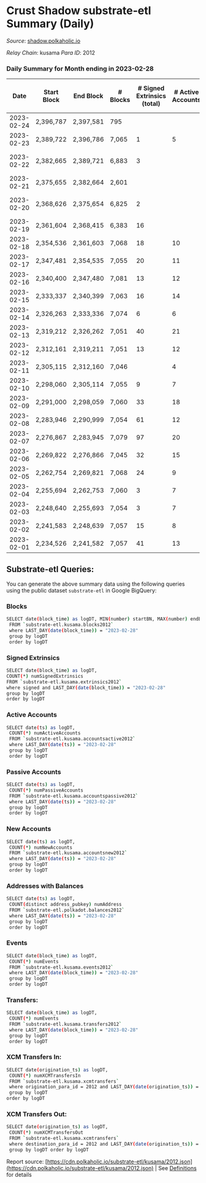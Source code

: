 # Crust Shadow substrate-etl Summary (Daily)

_Source_: [shadow.polkaholic.io](https://shadow.polkaholic.io)

*Relay Chain*: kusama
*Para ID*: 2012



### Daily Summary for Month ending in 2023-02-28


| Date | Start Block | End Block | # Blocks | # Signed Extrinsics (total) | # Active Accounts | # Passive | # New | # Addresses with Balances | # Events | # Transfers | # XCM Transfers In | # XCM Transfers Out | Issues | 
| ---- | ----------- | --------- | -------- | --------------------------- | ----------------- | --------- | ----- | ------------------------- | -------- | ----------- | ------------------ | ------------------- | ------ |
| 2023-02-24 | 2,396,787 | 2,397,581 | 795 |  |  |  |  |  | 1,590 |   |   |   |  |
| 2023-02-23 | 2,389,722 | 2,396,786 | 7,065 | 1 | 5 | 1 | 1 | 3,203 | 14,136 | 1 ($30.57) |   |   |  |
| 2023-02-22 | 2,382,665 | 2,389,721 | 6,883 | 3 |  |  |  | 3,202 | 13,750 | 3 ($544.74) |   |   | 174 missing (2.47%) |
| 2023-02-21 | 2,375,655 | 2,382,664 | 2,601 |  |  |  |  |  | 5,207 |   |   |   |  |
| 2023-02-20 | 2,368,626 | 2,375,654 | 6,825 | 2 |  |  |  |  | 13,667 | 2 ($1,761.37) | 1 ($856.01) |   | 204 missing (2.90%) |
| 2023-02-19 | 2,361,604 | 2,368,415 | 6,383 | 16 |  |  |  |  | 12,885 | 14 ($1,652.64) | 2 ($9.51) | 1 ($228.43) |  |
| 2023-02-18 | 2,354,536 | 2,361,603 | 7,068 | 18 | 10 | 3 | 2 | 3,200 | 14,243 | 4 ($267.04) | 1 ($164.47) | 2 ($206.48) |  |
| 2023-02-17 | 2,347,481 | 2,354,535 | 7,055 | 20 | 11 | 4 | 2 | 3,198 | 14,261 | 20 ($3,708.65) | 1 ($168.57) | 8 ($1,784.25) |  |
| 2023-02-16 | 2,340,400 | 2,347,480 | 7,081 | 13 | 12 | 6 | 4 | 3,196 | 14,262 | 13 ($1,088.33) |   | 3 ($313.43) |  |
| 2023-02-15 | 2,333,337 | 2,340,399 | 7,063 | 16 | 14 | 2 | 2 | 3,192 | 14,255 | 15 ($4,143.47) | 2 ($335.51) |   |  |
| 2023-02-14 | 2,326,263 | 2,333,336 | 7,074 | 6 | 6 | 1 |  | 3,191 | 14,205 | 6 ($1,574.45) | 3 ($808.16) |   |  |
| 2023-02-13 | 2,319,212 | 2,326,262 | 7,051 | 40 | 21 | 210 | 3 | 3,191 | 14,846 | 245 ($14,833.70) | 10 ($3,253.23) | 9 ($1,260.78) |  |
| 2023-02-12 | 2,312,161 | 2,319,211 | 7,051 | 13 | 12 | 2 |  | 3,188 | 14,213 | 13 ($20,907.65) | 2 ($413.31) |   |  |
| 2023-02-11 | 2,305,115 | 2,312,160 | 7,046 |  | 4 |  |  | 3,188 | 14,097 |   | 1 ($43.46) |   |  |
| 2023-02-10 | 2,298,060 | 2,305,114 | 7,055 | 9 | 7 | 1 | 1 | 3,188 | 14,192 | 9 ($1,651.07) | 5 ($867.64) |   |  |
| 2023-02-09 | 2,291,000 | 2,298,059 | 7,060 | 33 | 18 | 6 | 2 | 3,187 | 14,377 | 32 ($13,949.37) | 4 ($552.50) | 7 ($871.20) |  |
| 2023-02-08 | 2,283,946 | 2,290,999 | 7,054 | 61 | 12 | 4 | 2 | 3,186 | 14,662 | 60 ($28,258.44) | 28 ($5,332.57) | 5 ($642.28) |  |
| 2023-02-07 | 2,276,867 | 2,283,945 | 7,079 | 97 | 20 | 1,542 | 1,453 | 3,184 | 20,784 | 1,583 ($480,156.31) | 14 ($1,627.30) | 5 ($353.56) |  |
| 2023-02-06 | 2,269,822 | 2,276,866 | 7,045 | 32 | 15 | 2 | 1 | 1,731 | 14,368 | 32 ($4,261.91) | 12 ($2,095.37) | 2 ($105.76) |  |
| 2023-02-05 | 2,262,754 | 2,269,821 | 7,068 | 24 | 9 | 1 |  | 1,730 | 14,319 | 24 ($1,658.81) | 3 ($215.70) | 8 ($590.51) |  |
| 2023-02-04 | 2,255,694 | 2,262,753 | 7,060 | 3 | 7 | 1 | 1 | 1,730 | 14,148 | 3 ($143.64) | 1 ($68.69) |   |  |
| 2023-02-03 | 2,248,640 | 2,255,693 | 7,054 | 3 | 7 | 2 |  | 1,729 | 14,142 | 3 ($139.51) | 3 ($68.19) | 1 ($4.92) |  |
| 2023-02-02 | 2,241,583 | 2,248,639 | 7,057 | 15 | 8 | 2 | 1 | 1,729 | 14,256 | 15 ($848.23) | 9 ($461.56) | 1 ($42.78) |  |
| 2023-02-01 | 2,234,526 | 2,241,582 | 7,057 | 41 | 13 | 3 |  | 1,728 | 14,465 | 41 ($4,797.41) | 15 ($1,962.31) | 8 ($401.71) |  |

## Substrate-etl Queries:
You can generate the above summary data using the following queries using the public dataset `substrate-etl` in Google BigQuery:

### Blocks
```bash
SELECT date(block_time) as logDT, MIN(number) startBN, MAX(number) endBN, COUNT(*) numBlocks 
 FROM `substrate-etl.kusama.blocks2012`  
 where LAST_DAY(date(block_time)) = "2023-02-28" 
 group by logDT 
 order by logDT
```

### Signed Extrinsics
```bash
SELECT date(block_time) as logDT, 
COUNT(*) numSignedExtrinsics 
FROM `substrate-etl.kusama.extrinsics2012`  
where signed and LAST_DAY(date(block_time)) = "2023-02-28" 
group by logDT 
order by logDT
```

### Active Accounts
```bash
SELECT date(ts) as logDT, 
 COUNT(*) numActiveAccounts 
 FROM `substrate-etl.kusama.accountsactive2012` 
 where LAST_DAY(date(ts)) = "2023-02-28" 
 group by logDT 
 order by logDT
```

### Passive Accounts
```bash
SELECT date(ts) as logDT, 
 COUNT(*) numPassiveAccounts 
 FROM `substrate-etl.kusama.accountspassive2012` 
 where LAST_DAY(date(ts)) = "2023-02-28" 
 group by logDT 
 order by logDT
```

### New Accounts
```bash
SELECT date(ts) as logDT, 
 COUNT(*) numNewAccounts 
 FROM `substrate-etl.kusama.accountsnew2012` 
 where LAST_DAY(date(ts)) = "2023-02-28" 
 group by logDT
 order by logDT
```

### Addresses with Balances
```bash
SELECT date(ts) as logDT,
 COUNT(distinct address_pubkey) numAddress 
 FROM `substrate-etl.polkadot.balances2012` 
 where LAST_DAY(date(ts)) = "2023-02-28" 
 group by logDT 
 order by logDT
```

### Events
```bash
SELECT date(block_time) as logDT, 
 COUNT(*) numEvents 
 FROM `substrate-etl.kusama.events2012` 
 where LAST_DAY(date(block_time)) = "2023-02-28" 
 group by logDT 
 order by logDT
```

### Transfers:
```bash
SELECT date(block_time) as logDT, 
 COUNT(*) numEvents 
 FROM `substrate-etl.kusama.transfers2012` 
 where LAST_DAY(date(block_time)) = "2023-02-28" 
 group by logDT 
 order by logDT
```

### XCM Transfers In:
```bash
SELECT date(origination_ts) as logDT, 
 COUNT(*) numXCMTransfersIn 
 FROM `substrate-etl.kusama.xcmtransfers` 
 where origination_para_id = 2012 and LAST_DAY(date(origination_ts)) = "2023-02-28" 
 group by logDT 
order by logDT
```

### XCM Transfers Out:
```bash
SELECT date(origination_ts) as logDT, 
 COUNT(*) numXCMTransfersOut 
 FROM `substrate-etl.kusama.xcmtransfers` 
 where destination_para_id = 2012 and LAST_DAY(date(origination_ts)) = "2023-02-28" 
 group by logDT order by logDT
```


Report source: [https://cdn.polkaholic.io/substrate-etl/kusama/2012.json](https://cdn.polkaholic.io/substrate-etl/kusama/2012.json) | See [Definitions](/DEFINITIONS.md) for details
